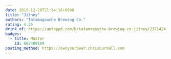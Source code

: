 ```yaml
---
date: 2019-12-20T21:34:16+0000
title: "Jitney"
authors: "Tatamagouche Brewing Co."
rating: 4.25
drink_of: https://untappd.com/b/tatamagouche-brewing-co-jitney/2371424
badges:
  - title: Master
    id: 607409169
posting_method: https://ownyourbeer.chrisburnell.com
---
```

